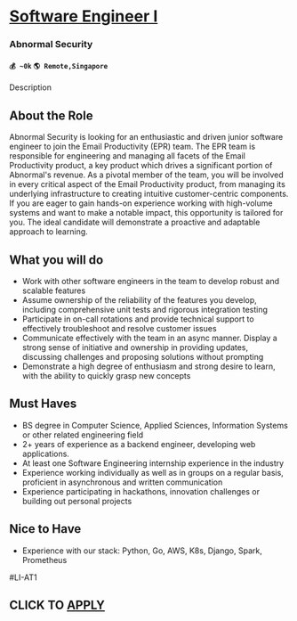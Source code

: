 # [Software Engineer I](https://www.remotewlb.com/apply/software-engineer-i-80206)  
### Abnormal Security  
#### `💰 ~0k` `🌎 Remote,Singapore`  

Description

## About the Role

Abnormal Security is looking for an enthusiastic and driven junior software engineer to join the Email Productivity (EPR) team. The EPR team is responsible for engineering and managing all facets of the Email Productivity product, a key product which drives a significant portion of Abnormal's revenue. As a pivotal member of the team, you will be involved in every critical aspect of the Email Productivity product, from managing its underlying infrastructure to creating intuitive customer-centric components. If you are eager to gain hands-on experience working with high-volume systems and want to make a notable impact, this opportunity is tailored for you. The ideal candidate will demonstrate a proactive and adaptable approach to learning.

## What you will do

  * Work with other software engineers in the team to develop robust and scalable features
  * Assume ownership of the reliability of the features you develop, including comprehensive unit tests and rigorous integration testing
  * Participate in on-call rotations and provide technical support to effectively troubleshoot and resolve customer issues
  * Communicate effectively with the team in an async manner. Display a strong sense of initiative and ownership in providing updates, discussing challenges and proposing solutions without prompting
  * Demonstrate a high degree of enthusiasm and strong desire to learn, with the ability to quickly grasp new concepts

## Must Haves

  * BS degree in Computer Science, Applied Sciences, Information Systems or other related engineering field
  * 2+ years of experience as a backend engineer, developing web applications.
  * At least one Software Engineering internship experience in the industry
  * Experience working individually as well as in groups on a regular basis, proficient in asynchronous and written communication
  * Experience participating in hackathons, innovation challenges or building out personal projects

## Nice to Have

  * Experience with our stack: Python, Go, AWS, K8s, Django, Spark, Prometheus

#LI-AT1

  
## CLICK TO [APPLY](https://www.remotewlb.com/apply/software-engineer-i-80206)

